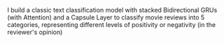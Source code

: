I build a classic text classification model with stacked Bidirectional GRUs (with Attention) and a Capsule Layer to classify movie reviews into 5 categories, representing different levels of positivity or negativity (in the reviewer's opinion)

